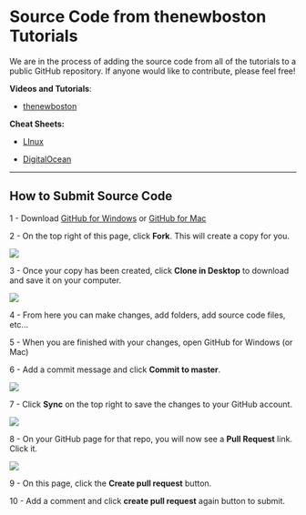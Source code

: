 # Source Code from thenewboston Tutorials

We are in the process of adding the source code from all of the tutorials to a public GitHub repository. If anyone would like to contribute, please feel free!

**Videos and Tutorials**: 
- [thenewboston](https://www.thenewboston.com/videos.php)

**Cheat Sheets:**
- [LInux](https://docs.google.com/document/d/1FgMqlHYDva5--sJuR1fc-wbidpvHMFKEvK4RHqD4px0/edit?usp=sharing)

- [DigitalOcean]( https://docs.google.com/document/d/1xOllgXRN10fWz1TsURh0OYI60TAVz0snD8HOzga5CCA/edit?usp=sharing)
***

## How to Submit Source Code

1 - Download [GitHub for Windows](https://windows.github.com/) or [GitHub for Mac](https://mac.github.com/)

2 - On the top right of this page, click **Fork**. This will create a copy for you.

![](http://i.imgur.com/UTwzOgC.png)

3 - Once your copy has been created, click **Clone in Desktop** to download and save it on your computer. 

![](http://i.imgur.com/uNy5iHg.png)

4 - From here you can make changes, add folders, add source code files, etc... 

5 - When you are finished with your changes, open GitHub for Windows (or Mac)

6 - Add a commit message and click **Commit to master**.

![](http://i.imgur.com/jHcjXvF.png)

7 - Click **Sync** on the top right to save the changes to your GitHub account.

![](http://i.imgur.com/hk9mIZS.png)

8 - On your GitHub page for that repo, you will now see a **Pull Request** link. Click it. 

![](http://i.imgur.com/pogptvB.png)

9 - On this page, click the **Create pull request** button.

10 - Add a comment and click **create pull request** again button to submit.


